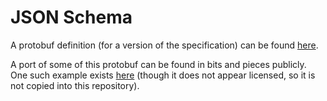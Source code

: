 # JSON Schema

A protobuf definition (for a version of the specification) can be found [here](https://github.com/IABTechLab/openrtb-proto-v2/blob/master/openrtb-core/src/main/protobuf/openrtb.proto).

A port of some of this protobuf can be found in bits and pieces publicly.
One such example exists [here](https://github.com/kubient/openRTB-JSON-Schema/blob/00ceeb35b6106e3ff8b3fd2209291077c3f4864f/Request/request-schema.json) (though it does not appear licensed, so it is not copied into this repository).
